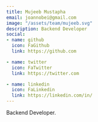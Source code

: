 ```yaml
---
title: Mujeeb Mustapha
email: joannobei@gmail.com
image: "/assets/team/mujeeb.svg"
description: Backend Developer
social:
- name: github
  icon: FaGithub
  link: https://github.com

- name: twitter
  icon: FaTwitter
  link: https://twitter.com

- name: linkedin
  icon: FaLinkedin
  link: https://linkedin.com/in/
---
```


Backend Developer.
